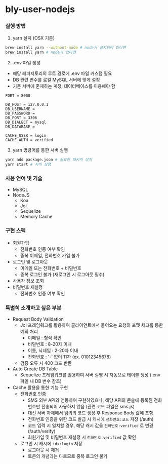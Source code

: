# bly-user-nodejs

### 실행 방법
1. yarn 설치 (OSX 기준)
```bash
brew install yarn --without-node # node가 설치되어 있다면
brew install yarn # node가 없다면
```
2. .env 파일 생성
- 해당 레퍼지토리의 루트 경로에 .env 파일 커스텀 필요
- DB 관련 변수를 로컬 MySQL 서버에 맞게 설정
- 기존 서버에 존재하는 계정, 데이터베이스를 이용해야 함
```
PORT = 8000

DB_HOST = 127.0.0.1
DB_USERNAME =
DB_PASSWORD =
DB_PORT = 3306
DB_DIALECT = mysql
DB_DATABASE =

CACHE_USER = login
CACHE_AUTH = verified
```
3. yarn 명령어를 통한 서버 실행
```bash
yarn add package.json # 필요한 패키지 설치
yarn start # 서버 실행
```
### 사용 언어 및 기술
* MySQL
* NodeJS
  + Koa
  + Joi
  + Sequelize
  + Memory Cache

### 구현 스펙
* 회원가입
  + 전화번호 인증 여부 확인
  + 중복 이메일, 전화번호 가입 불가
* 로그인 및 로그아웃
  + 이메일 또는 전화번호 + 비밀번호
  + 중복 로그인 불가 (재로그인 시 로그아웃 필수)
* 사용자 정보 조회
* 비밀번호 재설정
  + 전화번호 인증 여부 확인

### 특별히 소개하고 싶은 부분
* Request Body Validation
  + Joi 프레임워크를 활용하여 클라이언트에서 들어오는 요청의 포맷 체크를 통한 예외 처리
    - 이메일 : 형식 확인
    - 비밀번호 : 8-20자 이내
    - 이름, 닉네임 : 2-20자 이내
    - 전화번호 : '-' 없이 11자 (ex. 01012345678)
  + 검증 오류 시 400 코드 반환
* Auto Create DB Table
  + Sequelize 프레임워크를 활용하여 서버 실행 시 자동으로 테이블 생성 (.env 파일 내 DB 변수 참조)
* Cache 활용을 통한 기능 구현
  + 전화번호 인증
    - SMS 외부 API와 연동하여 구현하였으나, 해당 API의 콘솔에 등록된 전화번호만 전송되어 사용하지 않음 (관련 코드 파일은 sms.js)
    - 대신 서버 자체에서 임의의 코드 생성 후 Response Body 값에 포함
    - 전화번호 인증을 위한 코드 발급 시 캐시에 `전화번호:코드` 저장 (/auth)
    - 코드 입력 시 일치할 경우, 해당 캐시 값을 `전화번호:verified` 로 변경 (/auth/verify)
    - 회원가입 및 비밀번호 재설정 시 `전화번호:verified` 값 확인
  + 로그인 시 캐시에 `idx:login` 저장
    - 로그아웃 시 제거
    - 토큰의 개념과는 다르므로 중복 로그인 불가